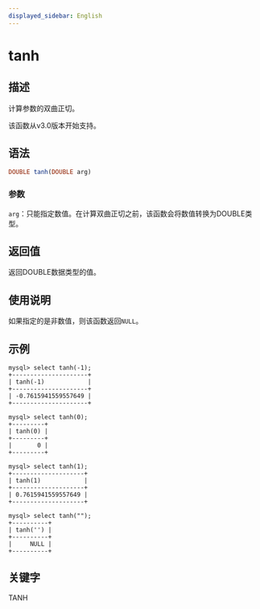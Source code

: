 ```yaml
---
displayed_sidebar: English
---
```


# tanh

## 描述

计算参数的双曲正切。

该函数从v3.0版本开始支持。

## 语法

```Haskell
DOUBLE tanh(DOUBLE arg)
```

### 参数

`arg`：只能指定数值。在计算双曲正切之前，该函数会将数值转换为DOUBLE类型。

## 返回值

返回DOUBLE数据类型的值。

## 使用说明

如果指定的是非数值，则该函数返回`NULL`。

## 示例

```Plain
mysql> select tanh(-1);
+---------------------+
| tanh(-1)            |
+---------------------+
| -0.7615941559557649 |
+---------------------+

mysql> select tanh(0);
+---------+
| tanh(0) |
+---------+
|       0 |
+---------+

mysql> select tanh(1);
+--------------------+
| tanh(1)            |
+--------------------+
| 0.7615941559557649 |
+--------------------+

mysql> select tanh("");
+----------+
| tanh('') |
+----------+
|     NULL |
+----------+
```

## 关键字

TANH
